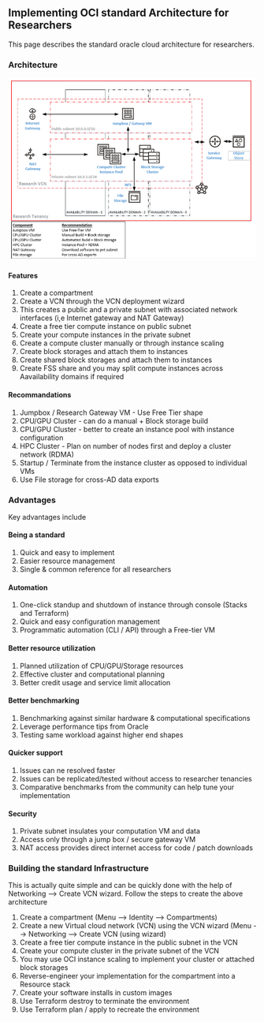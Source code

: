 <!-- Copyright (c) 2020-2021, Oracle and/or its affiliates -->

## Implementing OCI standard Architecture for Researchers

This page describes the standard oracle cloud architecture for researchers. 

### Architecture 
![](images/ArchStd.png)

#### Features 
1. Create a compartment
2. Create a VCN through the VCN deployment wizard
3. This creates a public and a private subnet with associated network interfaces (i,e Internet gateway and NAT Gateway)
4. Create a free tier compute instance on public subnet
5. Create your compute instances in the private subnet
6. Create a compute cluster manually or through instance scaling
7. Create block storages and attach them to instances
8. Create shared block storages and attach them to instances
9. Create FSS share and you may split compute instances across Aavailability domains if required

#### Recommandations
1. Jumpbox / Research Gateway VM - Use Free Tier shape
2. CPU/GPU Cluster - can do a manual + Block storage build
3. CPU/GPU Cluster - better to create an instance pool with instance configuration
4. HPC Cluster - Plan on number of nodes first and deploy a cluster network (RDMA)
5. Startup / Terminate from the instance cluster as opposed to individual VMs
6. Use File storage for cross-AD data exports

### Advantages
Key advantages include

#### Being a standard
1. Quick and easy to implement 
2. Easier resource management
3. Single & common reference for all researchers
#### Automation
1. One-click standup and shutdown of instance through console (Stacks and Terraform) 
2. Quick and easy configuration management
3. Programmatic automation (CLI / API) through a Free-tier VM
#### Better resource utilization
1. Planned utilization of CPU/GPU/Storage resources
2. Effective cluster and computational planning
3. Better credit usage and service limit allocation
#### Better benchmarking
1. Benchmarking against similar hardware & computational specifications
2. Leverage performance tips from Oracle
3. Testing same workload against higher end shapes
#### Quicker support 
1.  Issues can ne resolved faster
2. Issues can be replicated/tested without access to researcher tenancies
3. Comparative benchmarks from the community can help tune your implementation 
#### Security
1. Private subnet insulates your computation VM and data
2. Access only through a jump box / secure gateway VM
3. NAT access provides direct internet access for code / patch downloads

### Building the standard Infrastructure
This is actually quite simple and can be quickly done with the help of Networking --> Create VCN wizard. Follow the steps to create the above architecture
1. Create a compartment (Menu --> Identity --> Compartments)
2. Create a new Virtual cloud network (VCN) using the VCN wizard (Menu --> Networking --> Create VCN (using wizard)
3. Create a free tier compute instance in the public subnet in the VCN
4. Create your compute cluster in the private subnet of the VCN
5. You may use OCI instance scaling to implement your cluster or attached block storages
6. Reverse-engineer your implementation for the compartment into a Resource stack 
7. Create your software installs in custom images
8. Use Terraform destroy to terminate the environment
9. Use Terraform plan / apply to recreate the environment
